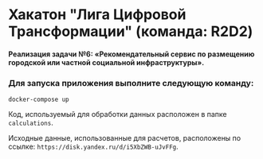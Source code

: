 # Хакатон "Лига Цифровой Трансформации" (команда: R2D2)

#### Реализация задачи №6: «‎Рекомендательный сервис по размещению городской или частной социальной инфраструктуры»‎.

### Для запуска приложения выполните следующую команду:

`docker-compose up`

Код, используемый для обработки данных расположен в папке `calculations`.

Исходные данные, использованные для расчетов, расположены по ссылке: `https://disk.yandex.ru/d/i5XbZWB-uJvFFg`.
